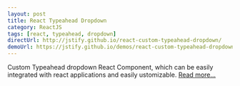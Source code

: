 ```yaml
---
layout: post
title: React Typeahead Dropdown
category: ReactJS
tags: [react, typeahead, dropdown]
directUrl: http://jstify.github.io/react-custom-typeahead-dropdown/
demoUrl: https://jstify.github.io/demos/react-custom-typeahead-dropdown/
---
```


Custom Typeahead dropdown React Component, which can be easily integrated with react applications and easily ustomizable. [Read more...](http://jstify.github.io/react-custom-typeahead-dropdown/)

